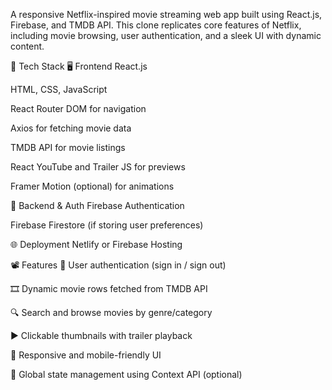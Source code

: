 A responsive Netflix-inspired movie streaming web app built using React.js, Firebase, and TMDB API. 
This clone replicates core features of Netflix, including movie browsing, user authentication, and a sleek UI with dynamic content.

🔧 Tech Stack
🖥️ Frontend
React.js

HTML, CSS, JavaScript

React Router DOM for navigation

Axios for fetching movie data

TMDB API for movie listings

React YouTube and Trailer JS for previews

Framer Motion (optional) for animations

🔐 Backend & Auth
Firebase Authentication

Firebase Firestore (if storing user preferences)

🌐 Deployment
Netlify or Firebase Hosting

📽️ Features
🔐 User authentication (sign in / sign out)

🎞️ Dynamic movie rows fetched from TMDB API

🔍 Search and browse movies by genre/category

▶️ Clickable thumbnails with trailer playback

📱 Responsive and mobile-friendly UI

🧠 Global state management using Context API (optional)
